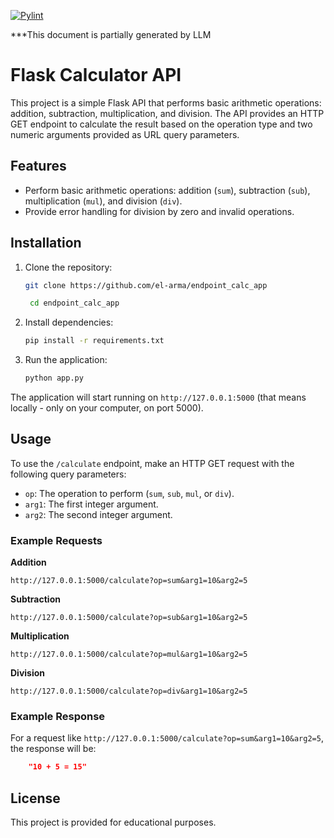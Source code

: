 [![Pylint](https://github.com/el-arma/endpoint_calc_app/actions/workflows/pylint.yml/badge.svg)](https://github.com/el-arma/endpoint_calc_app/actions/workflows/pylint.yml)

***This document is partially generated by LLM

# Flask Calculator API

This project is a simple Flask API that performs basic arithmetic operations: addition, subtraction, multiplication, and division. The API provides an HTTP GET endpoint to calculate the result based on the operation type and two numeric arguments provided as URL query parameters.

## Features

- Perform basic arithmetic operations: addition (`sum`), subtraction (`sub`), multiplication (`mul`), and division (`div`).
- Provide error handling for division by zero and invalid operations.

## Installation

1. Clone the repository:
    ```bash
    git clone https://github.com/el-arma/endpoint_calc_app
    ```

   ```bash
    cd endpoint_calc_app
    ```

2. Install dependencies:
    ```bash
    pip install -r requirements.txt
    ```

3. Run the application:
    ```bash
    python app.py
    ```

The application will start running on `http://127.0.0.1:5000` (that means locally - only on your computer, on port 5000).

## Usage

To use the `/calculate` endpoint, make an HTTP GET request with the following query parameters:

- `op`: The operation to perform (`sum`, `sub`, `mul`, or `div`).
- `arg1`: The first integer argument.
- `arg2`: The second integer argument.

### Example Requests

**Addition**

```
http://127.0.0.1:5000/calculate?op=sum&arg1=10&arg2=5
```

**Subtraction**

```
http://127.0.0.1:5000/calculate?op=sub&arg1=10&arg2=5
```

**Multiplication**

```
http://127.0.0.1:5000/calculate?op=mul&arg1=10&arg2=5
```

**Division**

```
http://127.0.0.1:5000/calculate?op=div&arg1=10&arg2=5
```

### Example Response

For a request like `http://127.0.0.1:5000/calculate?op=sum&arg1=10&arg2=5`, the response will be:

```json
    "10 + 5 = 15"
```

## License

This project is provided for educational purposes.

